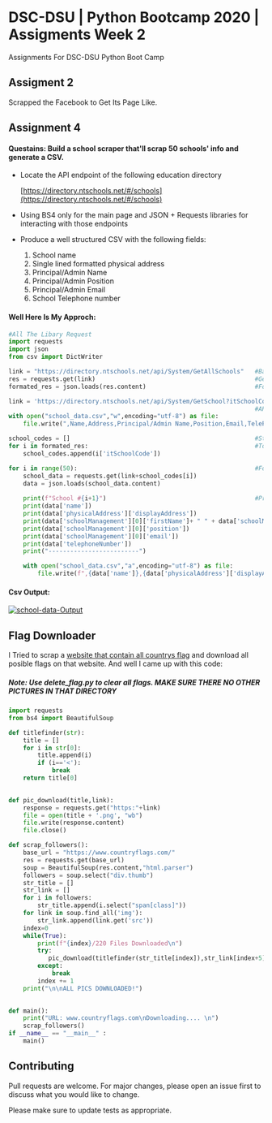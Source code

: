# DSC-DSU | Python Bootcamp 2020 | Assigments Week 2

Assignments For DSC-DSU Python Boot Camp 

## Assigment 2

Scrapped the Facebook to Get Its Page Like.

## Assignment 4
#### Questains: Build a school scraper that'll scrap 50 schools' info and generate a CSV.

- Locate the API endpoint of the following education directory

  [https://directory.ntschools.net/#/schools](https://directory.ntschools.net/#/schools)

- Using BS4 only for the main page and JSON + Requests libraries for interacting with those endpoints
- Produce a well structured CSV with the following fields:
  1. School name
  2. Single lined formatted physical address
  3. Principal/Admin Name
  4. Principal/Admin Position
  5. Principal/Admin Email
  6. School Telephone number


#### Well Here Is My Approch: 
```python
#All The Libary Request
import requests 
import json
from csv import DictWriter

link = "https://directory.ntschools.net/api/System/GetAllSchools"   #BaseUrl saved In Link
res = requests.get(link)                                            #Geting Content From res
formated_res = json.loads(res.content)                              #Formating JSON data

link = 'https://directory.ntschools.net/api/System/GetSchool?itSchoolCode='
                                                                    #API Url For This Website
with open("school_data.csv","w",encoding="utf-8") as file:                 #Creating The data.csv With Headers
    file.write(",Name,Address,Principal/Admin Name,Position,Email,TelePhone\n")

school_codes = []                                                   #Storing All The School Code in a list
for i in formated_res:                                              #To append in the API Url
    school_codes.append(i['itSchoolCode'])

for i in range(50):                                                 #For 50 School
    school_data = requests.get(link+school_codes[i])
    data = json.loads(school_data.content)
    
    print(f"School #{i+1}")                                         #Prining Data For Each School
    print(data['name'])
    print(data['physicalAddress']['displayAddress'])
    print(data['schoolManagement'][0]['firstName']+ " " + data['schoolManagement'][0]['lastName'])
    print(data['schoolManagement'][0]['position'])
    print(data['schoolManagement'][0]['email'])
    print(data['telephoneNumber'])
    print("-------------------------")

    with open("school_data.csv","a",encoding="utf-8") as file:             #Storing The data In a data.csv File
        file.write(f",{data['name']},{data['physicalAddress']['displayAddress'].replace(',',' ')},{data['schoolManagement'][0]['firstName'] + ' ' + data['schoolManagement'][0]['lastName']},{data['schoolManagement'][0]['position']},{data['schoolManagement'][0]['email']},{data['telephoneNumber']}\n")

```
#### Csv Output: 
<a href="https://ibb.co/YLHrsBM"><img src="https://i.ibb.co/d58hY4q/school-data-Output.png" alt="school-data-Output" border="0"></a>


## Flag Downloader
I Tried to scrap a [website that contain all countrys flag](https://www.countryflags.com/) and download all posible flags on that website.
And well I came up with this code:
##### Note: Use delete_flag.py to clear all flags. MAKE SURE THERE NO OTHER PICTURES IN THAT DIRECTORY
```python
import requests
from bs4 import BeautifulSoup

def titlefinder(str):
    title = []
    for i in str[0]:
        title.append(i)
        if (i=='<'):
            break
    return title[0]

    
def pic_download(title,link):
    response = requests.get("https:"+link)
    file = open(title + '.png', "wb")
    file.write(response.content)
    file.close()

def scrap_followers():
    base_url = "https://www.countryflags.com/"
    res = requests.get(base_url)
    soup = BeautifulSoup(res.content,"html.parser")
    followers = soup.select("div.thumb")
    str_title = []
    str_link = []
    for i in followers:
        str_title.append(i.select("span[class]"))
    for link in soup.find_all('img'):
        str_link.append(link.get('src'))
    index=0
    while(True):
        print(f"{index}/220 Files Downloaded\n")
        try:
           pic_download(titlefinder(str_title[index]),str_link[index+5])
        except:
            break
        index += 1
    print("\n\nALL PICS DOWNLOADED!")
   

def main():
    print("URL: www.countryflags.com\nDownloading.... \n")
    scrap_followers()
if __name__ == "__main__" :
    main()  
```

## Contributing
Pull requests are welcome. For major changes, please open an issue first to discuss what you would like to change.

Please make sure to update tests as appropriate.

